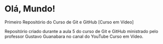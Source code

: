 # Olá, Mundo!
 Primeiro Repositório do Curso de Git e GitHub [Curso em Vídeo]

 Repositório criado durante a aula 5 do curso de Git e GitHub ministrado pelo professor Gustavo Guanabara no canal do YouTube Curso em Vídeo.
